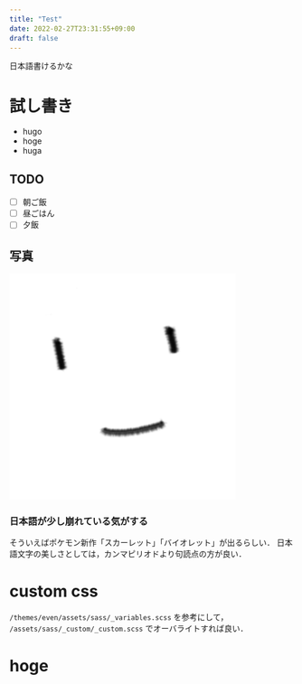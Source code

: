 ```yaml
---
title: "Test"
date: 2022-02-27T23:31:55+09:00
draft: false
---
```


日本語書けるかな

# 試し書き

- hugo
- hoge
- huga

## TODO

- [ ] 朝ご飯
- [ ] 昼ごはん
- [ ] 夕飯

## 写真

![スタバ](img/poker_faced.png)

### 日本語が少し崩れている気がする

そういえばポケモン新作「スカーレット」「バイオレット」が出るらしい．
日本語文字の美しさとしては，カンマピリオドより句読点の方が良い．

# custom css

`/themes/even/assets/sass/_variables.scss`
を参考にして，
`/assets/sass/_custom/_custom.scss`
でオーバライトすれば良い．

# hoge